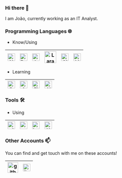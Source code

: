 ### Hi there 👋

I am João, currently working as an IT Analyst.

### Programming Languages 🌐

- Know/Using

| [<img src="https://www.vectorlogo.zone/logos/nodejs/nodejs-icon.svg" alt="Node JS" width="24">](https://nodejs.org/) | [<img src="https://www.vectorlogo.zone/logos/reactjs/reactjs-icon.svg" alt="React JS" width="24">](https://reactjs.org/)  | [<img src="https://www.vectorlogo.zone/logos/javascript/javascript-icon.svg" alt="Javascript" width="24">](https://www.ecma-international.org/) | [<img src="https://www.vectorlogo.zone/logos/laravel/laravel-icon.svg" alt="Laravel" width="38">](https://laravel.com/) |  [<img src="https://www.vectorlogo.zone/logos/git-scm/git-scm-icon.svg" alt="Git" width="24">](https://git-scm.com/) | [<img src="https://www.vectorlogo.zone/logos/linux/linux-icon.svg" alt="Linux" width="24">](https://ubuntu.com/)  |
|---|---|---|---|---|---|

- Learning

| [<img src="https://www.vectorlogo.zone/logos/docker/docker-icon.svg" alt="Docker" width="24">](https://www.docker.com/)  | [<img src="https://www.vectorlogo.zone/logos/apache_kafka/apache_kafka-vertical.svg" alt="Apache Kafka" width="24">](https://kafka.apache.org/) |  [<img src="https://www.vectorlogo.zone/logos/flutterio/flutterio-icon.svg" alt="Flutter" width="24">](https://flutter.dev/)| [<img src="https://www.vectorlogo.zone/logos/dotnet/dotnet-vertical.svg" alt=".NET" width="24">](https://dotnet.microsoft.com/) |
|---|---|---|---|

### Tools 🛠️

- Using

| [<img src="https://raw.githubusercontent.com/Delta456/Delta456/master/img/git.png" alt="git" width="24">](https://git-scm.com/) | [<img src="https://raw.githubusercontent.com/Delta456/Delta456/master/img/vscode.png" alt="vscode" width="24">](https://code.visualstudio.com/) | [<img src="https://www.vectorlogo.zone/logos/gnu_bash/gnu_bash-icon.svg" alt="bash" width="24">](https://www.gnu.org/software/bash/) | [<img src="https://www.vectorlogo.zone/logos/ubuntu/ubuntu-icon.svg" alt="Ubuntu" width="24">](https://ubuntu.com/)
|---|---|---|---|

<!--
- Learning

| [<img src="https://raw.githubusercontent.com/github/explore/80688e429a7d4ef2fca1e82350fe8e3517d3494d/topics/docker/docker.png" alt="docker logo" width="24">](https://www.docker.com/) |[<img src="https://raw.githubusercontent.com/github/explore/80688e429a7d4ef2fca1e82350fe8e3517d3494d/topics/kubernetes/kubernetes.png" alt="kubernetes logo" width="24">](https://kubernetes.io/) | [<img src="https://raw.githubusercontent.com/Delta456/Delta456/master/img/aws.png" alt="aws logo" width="24">](https://aws.amazon.com/) | [<img src="https://raw.githubusercontent.com/Delta456/Delta456/master/img/codecov.png" alt="codecov logo" width="24">](https://codecov.io/)| [<img src="https://raw.githubusercontent.com/Delta456/Delta456/master/img/jupyter_notebook.png" alt="jupyter notebook logo" width="30">](https://jupyter.org/)| many more...
|---|---|---|---|---|---|
-->

### Other Accounts 📫

You can find and get touch with me on these accounts!

| [<img src="https://www.vectorlogo.zone/logos/github/github-icon.svg" alt="github" width="34">](https://github.com/jocbarbosa) | [<img src="https://www.vectorlogo.zone/logos/linkedin/linkedin-icon.svg" alt="linkedin" width="24">](https://www.linkedin.com/in/jocbarbosa/)
|---|---|

